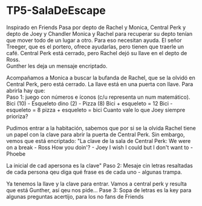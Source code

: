 # TP5-SalaDeEscape

Inspirado en Friends 
Pasa por depto de Rachel y Monica, Central Perk y depto de Joey y Chandler 
Monica y Rachel para recuperar su depto tenían que mover todo de un lugar a otro. Para eso necesitan ayuda. El señor Treeger, que es el portero, ofrece ayudarlas, pero tienen que traerle un café. Central Perk está cerrado, pero Rachel dejó su llave en el depto de Ross.  
Gunther les deja un mensaje encriptado. 


Acompañamos a Monica a buscar la bufanda de Rachel, que se la olvidó en Central Perk, pero está cerrado. La llave está en una puerta con llave. Para abrirla hay que:  
Paso 1: juego con números e íconos (c/u representa un num matemático). Bici (10) - Esqueleto dino (2) - Pizza (8)
Bici + esqueleto = 12
Bici - esqueleto = 8
pizza + esqueleto = bici 
Cuanto vale lo que Joey siempre prioriza?

Pudimos entrar a la habitación, sabemos que por si se la olvida Rachel tiene un papel con la clave para abrir la puerta de Central Perk. Sin embargo, vemos que está encriptado: 
"La clave de la sala de Central Perk: 
We were on a break - Ross 
How you doin'? - Joey
I wish I could but I don't want to - Phoebe

La inicial de cad apersona es la clave"
Paso 2: Mesaje cin letras resaltadas de cada persona qeu diga qué frase es de cada uno - algunas trampa. 


Ya tenemos la llave y la clave para entrar. Vamos a central perk y resulta que está Gunther, así qeu nos pide... 
Pase 3: Sopa de letras es la key para algunas preguntas acertijo, para los no fans de Friends
